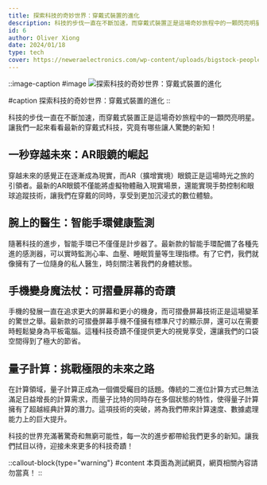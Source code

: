 ```yaml
---
title: 探索科技的奇妙世界：穿戴式裝置的進化
description: 科技的步伐一直在不斷加速，而穿戴式裝置正是這場奇妙旅程中的一顆閃亮明星。讓我們一起來看看最新的穿戴式科技，究竟有哪些讓人驚艷的新知！
id: 6
author: Oliver Xiong
date: 2024/01/18
type: tech
cover: https://neweraelectronics.com/wp-content/uploads/bigstock-people-technology-future-and-93191471.jpg
---
```


::image-caption
#image
![探索科技的奇妙世界：穿戴式裝置的進化](https://neweraelectronics.com/wp-content/uploads/bigstock-people-technology-future-and-93191471.jpg "探索科技的奇妙世界：穿戴式裝置的進化")

#caption
探索科技的奇妙世界：穿戴式裝置的進化
::

科技的步伐一直在不斷加速，而穿戴式裝置正是這場奇妙旅程中的一顆閃亮明星。讓我們一起來看看最新的穿戴式科技，究竟有哪些讓人驚艷的新知！

## 一秒穿越未來：AR眼鏡的崛起
穿越未來的感覺正在逐漸成為現實，而AR（擴增實境）眼鏡正是這場時光之旅的引領者。最新的AR眼鏡不僅能將虛擬物體融入現實場景，還能實現手勢控制和眼球追蹤技術，讓我們在穿戴的同時，享受到更加沉浸式的數位體驗。

## 腕上的醫生：智能手環健康監測
隨著科技的進步，智能手環已不僅僅是計步器了。最新款的智能手環配備了各種先進的感測器，可以實時監測心率、血壓、睡眠質量等生理指標。有了它們，我們就像擁有了一位隨身的私人醫生，時刻關注著我們的身體狀態。

## 手機變身魔法杖：可摺疊屏幕的奇蹟
手機的發展一直在追求更大的屏幕和更小的機身，而可摺疊屏幕技術正是這場變革的驚世之舉。最新款的可摺疊屏幕手機不僅擁有標準尺寸的顯示屏，還可以在需要時輕鬆變身為平板電腦。這種科技奇蹟不僅提供更大的視覺享受，還讓我們的口袋空間得到了極大的節省。

## 量子計算：挑戰極限的未來之路
在計算領域，量子計算正成為一個備受矚目的話題。傳統的二進位計算方式已無法滿足日益增長的計算需求，而量子比特的同時存在多個狀態的特性，使得量子計算擁有了超越經典計算的潛力。這項技術的突破，將為我們帶來計算速度、數據處理能力上的巨大提升。  

科技的世界充滿著驚奇和無窮可能性，每一次的進步都帶給我們更多的新知。讓我們拭目以待，迎接未來更多的科技奇蹟！

::callout-block{type="warning"}
#content
本頁面為測試網頁，網頁相關內容請勿當真！
::